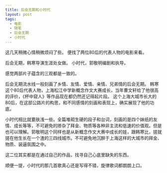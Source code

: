 ```yaml
---
title: 后会无期和小时代
layout: post
tags:
  - 电影
  - 随笔
  - 后会无期
  - 小时代
---
```


这几天稍微心情稍微烦闷了些。
便找了两位80后的代表人物的电影来看。

后会无期，韩寒导演生涯处女做。
小时代，郭敬明编剧和执导。

感觉两部片子蕴含的三观都是一致的。

后会无期流水线一般刻画了乡情、友情、爱情、亲情、兄弟情的后会无期。
韩寒这个80后代表人物，上海松江中学新概念作文大赛成长，当年曹文轩给了他很高的评价，《杯中窥人》等作品现在都仍然还记得起片段。
这个上海大城市长大的80后，在这部公路片的构思，和不同感情的刻画和表现上，确实展现了他的功底。

小时代相比就要肤浅一些。全篇堆砌生硬的段子和台词，刻画的是四个妹纸的友情、成长等等，不可避免的掺杂了拜金、物质等各种非主流和低速的价值观。但是也可以理解。郭敬明这个同样也是从新概念作文大赛中成长的娃，跟韩寒比，搓就搓在他生长在一个渣的三四线城市。不可避免地沉醉于上海这样的大城市的拜金、物质、装逼氛围之中。

这二位其实都是在通过自己的作品，找寻自己心底里缺失的东西。

顺便一提，小时代的那几首歌真心还是写得不错，旋律歌词都朗朗上口。
